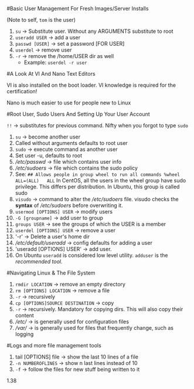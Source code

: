 #Basic User Management For Fresh Images/Server Installs

(Note to self, `tom` is the user)

1. `su` -> Substitute user. Without any ARGUMENTS substitute to root
2. `useradd USER` -> add a user
3. `passwd [USER]` -> set a password [FOR USER]
4. `userdel` -> remove user
  1. `-r` -> remove the /home/USER dir as well
     * Example: `userdel -r user`

#A Look At VI And Nano Text Editors

VI is also installed on the boot loader. VI knowledge is required for the certification!

Nano is much easier to use for people new to Linux

#Root User, Sudo Users And Setting Up Your User Account

`!!` -> substitutes for previous command. Nifty when you forgot to type `sudo`

1. `su` -> become another user
  1. Called without arguments defaults to root user 
2. `sudo` -> execute command as another user
  1. Set user -u, defaults to root
3. */etc/passwd* -> file which contains user info
4. */etc/sudoers* -> file which contains the sudo policy
  1. See: ```## Allows people in group wheel to run all commands
%wheel	ALL=(ALL)	ALL``` In CentOS, all the users in the wheel group have sudo privilege. This differs per distribution. In Ubuntu, this group is called sudo
5. `visudo` -> command to alter the */etc/sudoers* file. visudo checks the **syntax** of */etc/sudoers* before overwriting it.
6. `usermod [OPTIONS] USER` -> modify users
  1. `-G [groupname]` -> add user to group
7. `groups USER` -> see the groups of which the USER is a member
8. `userdel [OPTIONS] USER` -> remove a user
  1. '-r' -> Delete a user's home dir
9. */etc/default/useradd* -> config defaults for adding a user
10. 'useradd [OPTIONS] USER' -> add user.
  1. On Ubuntu `useradd` is considered low level utility. `adduser` is the *recommended tool.*

#Navigating Linux & The File System

1. `rmdir LOCATION` -> remove an empty directory
2. `rm [OPTIONS] LOCATION` -> remove a file
  1. `-r` -> recursively
3. `cp [OPTIONS]SOURCE DESTINATION` -> copy
  1. `-r` -> recursively. Mandatory for copying dirs. This will also copy their content
4. */etc/* -> is generally used for configuration files
5. */var/* -> is generally used for files that frequently change, such as logging

#Logs and more file management tools

1. tail [OPTIONS] file -> show the last 10 lines of a file
  1. `-n NUMBEROFLINES` -> show n last lines instead of 10
  2. `-f` -> follow the files for new stuff being written to it

1.38
